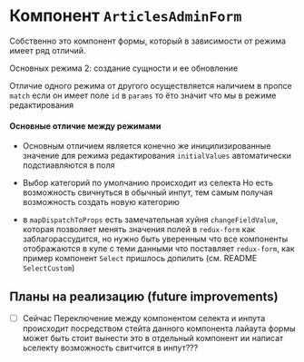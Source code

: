 # Компонент `ArticlesAdminForm`

Собственно это компонент формы, который в зависимости от режима имеет ряд отличий.

Основных режима 2: создание сущности и ее обновление

Отличие одного режима от другого осуществляется наличием в пропсе `match`
если он имеет поле `id` в `params` то ёто значит что мы в режиме редактирования

#### Основные отличие между режимами

- Основным отличием является конечно же иницилизированные значение для режима редактирования
`initialValues` автоматически подстиавляются в поля

- Выбор категорий по умолчанию происходит из селекта
Но есть возможность свичнуться в обычный инпут, тем самым получая возможность
создать новую категорию

- в `mapDispatchToProps` есть замечательная хуйня `changeFieldValue`, которая позволяет менять значения полей в 
`redux-form` как заблагорассудится, но нужно быть уверенным что все компоненты отображаются в купе с теми данными что поставляет `redux-form`,
как пример компонент `Select` пришлось допилить (см. README `SelectCustom`)



## Планы на реализацию (future improvements)

 - [ ] Сейчас  Переключение между компонентом селекта и инпута происходит посредством стейта данного компонента лайаута формы
 может быть стоит вынести это в отдельный компонент ии написат ьселекту возможность свитчится в инпут???
 
